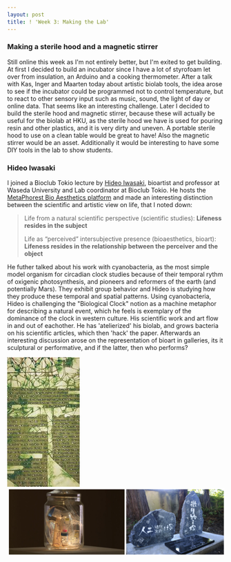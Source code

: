 ```yaml
---
layout: post
title: ! 'Week 3: Making the Lab'
---
```

### Making a sterile hood and a magnetic stirrer
Still online this week as I'm not entirely better, but I'm exited to get building. At first I decided to build an incubator since I have a lot of styrofoam let over from insulation, an Arduino and a cooking thermometer. After a talk with Kas, Inger and Maarten today about artistic biolab tools, the idea arose to see if the incubator could be programmed not to control temperature, but to react to other sensory input such as music, sound, the light of day or online data. That seems like an interesting challenge. Later I decided to build the sterile hood and magnetic stirrer, because these will actually be useful for the biolab at HKU, as the sterile hood we have is used for pouring resin and other plastics, and it is very dirty and uneven. A portable sterile hood to use on a clean table would be great to have! Also the magnetic stirrer would be an asset. Additionally it would be interesting to have some DIY tools in the lab to show students. 

### Hideo Iwasaki
I joined a Bioclub Tokio lecture by [Hideo Iwasaki](https://hideo-iwasaki.com/), bioartist and professor at Waseda University and Lab coordinator at Bioclub Tokio. He hosts the [MetaPhorest Bio Aesthetics platform](http://www.facebook.com/metaphorest.net) and made an interesting distinction between the scientific and artistic view on life, that I noted down:

> Life from a natural scientific perspective (scientific studies): **Lifeness resides in the subject**
> 
> Life as “perceived” intersubjective presence (bioaesthetics, bioart): **Lifeness resides in the relationship between the perceiver and the object**

He futher talked about his work with cyanobacteria, as the most simple model organism for circadian clock studies because of their temporal rythm of oxigenic photosynthesis, and pioneers and reformers of the earth (and potentially Mars). They exhibit group behavior and Hideo is studying how they produce these temporal and spatial patterns. Using cyanobacteria, Hideo is challenging the "Biological Clock" notion as a machine metaphor for describing a natural event, which he feels is exemplary of the dominance of the clock in western culture. His scientific work and art flow in and out of eachother. He has 'atelierized' his biolab, and grows bacteria on his scientific articles, which then 'hack' the paper. Afterwards an interesting discussion arose on the representation of bioart in galleries, its it sculptural or performative, and if the latter, then who performs?

<img src="/images/iwasaki-papercut.jpg" alt="iwasaki"/><img src="/images/iwasaki-memorial.png" alt="iwasaki"/>


